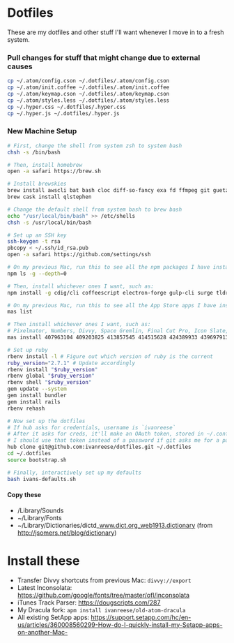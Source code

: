 # Dotfiles
These are my dotfiles and other stuff I'll want whenever I move in to a fresh system.

### Pull changes for stuff that might change due to external causes
```bash
cp ~/.atom/config.cson ~/.dotfiles/.atom/config.cson
cp ~/.atom/init.coffee ~/.dotfiles/.atom/init.coffee
cp ~/.atom/keymap.cson ~/.dotfiles/.atom/keymap.cson
cp ~/.atom/styles.less ~/.dotfiles/.atom/styles.less
cp ~/.hyper.css ~/.dotfiles/.hyper.css
cp ~/.hyper.js ~/.dotfiles/.hyper.js
```

### New Machine Setup

```bash
# First, change the shell from system zsh to system bash
chsh -s /bin/bash

# Then, install homebrew
open -a safari https://brew.sh

# Install brewskies
brew install awscli bat bash cloc diff-so-fancy exa fd ffmpeg git guetzli hub mas node prettyping rbenv yarn
brew cask install qlstephen

# Change the default shell from system bash to brew bash
echo "/usr/local/bin/bash" >> /etc/shells
chsh -s /usr/local/bin/bash

# Set up an SSH key
ssh-keygen -t rsa
pbcopy < ~/.ssh/id_rsa.pub
open -a safari https://github.com/settings/ssh

# On my previous Mac, run this to see all the npm packages I have installed
npm ls -g --depth=0

# Then, install whichever ones I want, such as:
npm install -g cdig/cli coffeescript electron-forge gulp-cli surge tldr

# On my previous Mac, run this to see all the App Store apps I have installed:
mas list

# Then install whichever ones I want, such as:
# Pixelmator, Numbers, Divvy, Space Gremlin, Final Cut Pro, Icon Slate, Keka, iA Writer, Quiver, xScope, ColorSnapper2, HyperDither, Pixelmator Pro, Wipr, Gifski, Tweetbot, Drafts
mas install 407963104 409203825 413857545 414515628 424389933 439697913 470158793 775737590 866773894 889428659 969418666 1110997147 1289583905 1320666476 1351639930 1384080005 1435957248

# Set up ruby
rbenv install -l # Figure out which version of ruby is the current
ruby_version="2.7.1" # Update accordingly
rbenv install "$ruby_version"
rbenv global "$ruby_version"
rbenv shell "$ruby_version"
gem update --system
gem install bundler
gem install rails
rbenv rehash

# Now set up the dotfiles
# If hub asks for credentials, username is `ivanreese`
# After it asks for creds, it'll make an OAuth token, stored in ~/.config/hub
# I should use that token instead of a password if git asks me for a password when working with an https remote
hub clone git@github.com:ivanreese/dotfiles.git ~/.dotfiles
cd ~/.dotfiles
source bootstrap.sh

# Finally, interactively set up my defaults
bash ivans-defaults.sh
```

#### Copy these
* /Library/Sounds
* ~/Library/Fonts
* ~/Library/Dictionaries/dictd_www.dict.org_web1913.dictionary (from http://jsomers.net/blog/dictionary)

# Install these
* Transfer Divvy shortcuts from previous Mac: `divvy://export`
* Latest Inconsolata: https://github.com/google/fonts/tree/master/ofl/inconsolata
* iTunes Track Parser: https://dougscripts.com/287
* My Dracula fork: `apm install ivanreese/old-atom-dracula`
* All existing SetApp apps: https://support.setapp.com/hc/en-us/articles/360008560299-How-do-I-quickly-install-my-Setapp-apps-on-another-Mac-
